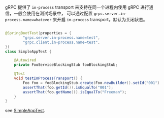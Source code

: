 gRPC 提供了 `in-process` transport 来支持在同一个进程内使用 gRPC 进行通信，一般会使用在测试场景中，
可以通过配置 `grpc.server.in-process.name=whatever` 来开启 `in-process` transport，默认为关闭状态。

```java

@SpringBootTest(properties = {
        "grpc.server.in-process.name=test",
        "grpc.client.in-process.name=test",
})
class SimpleAppTest {

    @Autowired
    private FooServiceBlockingStub fooBlockingStub;

    @Test
    void testInProcessTransport() {
        Foo foo = fooBlockingStub.create(Foo.newBuilder().setId("001").setName("Freeman").build());
        assertThat(foo.getId()).isEqualTo("001");
        assertThat(foo.getName()).isEqualTo("Freeman");
    }
}
```

see [SimpleAppTest](https://github.com/DanielLiu1123/grpc-starter/blob/main/examples/simple/src/test/java/com/freemanan/example/SimpleAppTest.java).

